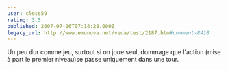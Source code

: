 ```yaml
---
user: cless59
rating: 3.5
published: 2007-07-26T07:14:28.000Z
legacy_url: http://www.emunova.net/veda/test/2187.htm#comment-8418
---
```

Un peu dur comme jeu, surtout si on joue seul, dommage que l'action (mise à part le premier niveau)se passe uniquement dans une tour.